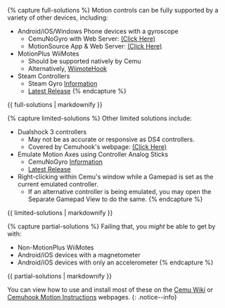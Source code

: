 {% capture full-solutions %}
Motion controls can be fully supported by a variety of other devices, including:
- Android/iOS/Windows Phone devices with a gyroscope
  - CemuNoGyro with Web Server: [(Click Here)](https://github.com/quinton-ashley/cemu-no-gyro)
  - MotionSource App & Web Server: [(Click Here)](https://wiki.cemu.info/wiki/Motion_Controls#Phones.2FTablets_that_include_a_gyroscope)
- MotionPlus WiiMotes
  - Should be supported natively by Cemu
  - Alternatively, [WiimoteHook](https://epigramx.github.io/WiimoteHook/)
- Steam Controllers
  - Steam Gyro [Information](https://github.com/FrogTheFrog/steam-gyro-for-cemuhook)
  - [Latest Release](https://github.com/FrogTheFrog/steam-gyro-for-cemuhook/releases/latest)
{% endcapture %}
<div class="notice--success">{{ full-solutions | markdownify }}</div>

{% capture limited-solutions %}
Other limited solutions include:
- Dualshock 3 controllers
  - May not be as accurate or responsive as DS4 controllers.
  - Covered by Cemuhook's webpage: [(Click Here)](https://cemuhook.sshnuke.net/padudpserver.html)
- Emulate Motion Axes using Controller Analog Sticks
  - CemuNoGyro [Information](https://github.com/quinton-ashley/cemu-no-gyro)
  - [Latest Release](https://github.com/quinton-ashley/cemu-no-gyro/releases/latest)
- Right-clicking within Cemu's window while a Gamepad is set as the current emulated controller.
  - If an alternative controller is being emulated, you may open the Separate Gamepad View to do the same.
{% endcapture %}
<div class="notice--warning">{{ limited-solutions | markdownify }}</div>

{% capture partial-solutions %}
Failing that, you _might_ be able to get by with:
- Non-MotionPlus WiiMotes
- Android/iOS devices with a magnetometer
- Android/iOS devices with only an accelerometer
{% endcapture %}
<div class="notice--danger">{{ partial-solutions | markdownify }}</div>

You can view how to use and install most of these on the [Cemu Wiki](https://wiki.cemu.info/wiki/Motion_Controls) or [Cemuhook Motion Instructions](https://cemuhook.sshnuke.net/padudpserver.html) webpages.
{: .notice--info}
